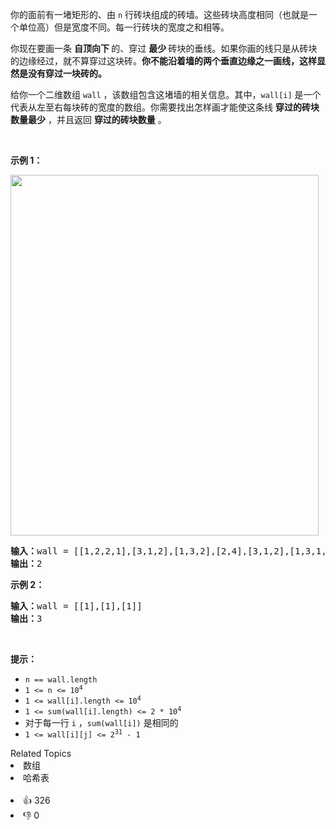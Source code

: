 <p>你的面前有一堵矩形的、由 <code>n</code> 行砖块组成的砖墙。这些砖块高度相同（也就是一个单位高）但是宽度不同。每一行砖块的宽度之和相等。</p>

<p>你现在要画一条 <strong>自顶向下 </strong>的、穿过 <strong>最少 </strong>砖块的垂线。如果你画的线只是从砖块的边缘经过，就不算穿过这块砖。<strong>你不能沿着墙的两个垂直边缘之一画线，这样显然是没有穿过一块砖的。</strong></p>

<p>给你一个二维数组 <code>wall</code> ，该数组包含这堵墙的相关信息。其中，<code>wall[i]</code> 是一个代表从左至右每块砖的宽度的数组。你需要找出怎样画才能使这条线 <strong>穿过的砖块数量最少</strong> ，并且返回 <strong>穿过的砖块数量</strong> 。</p>

<p>&nbsp;</p>

<p><strong>示例 1：</strong></p> 
<img alt="" src="https://assets.leetcode.com/uploads/2021/04/24/cutwall-grid.jpg" style="width: 493px; height: 577px;" /> 
<pre>
<strong>输入：</strong>wall = [[1,2,2,1],[3,1,2],[1,3,2],[2,4],[3,1,2],[1,3,1,1]]
<strong>输出：</strong>2
</pre>

<p><strong>示例 2：</strong></p>

<pre>
<strong>输入：</strong>wall = [[1],[1],[1]]
<strong>输出：</strong>3
</pre>

 

<p><strong>提示：</strong></p>

<ul> 
 <li><code>n == wall.length</code></li> 
 <li><code>1 &lt;= n &lt;= 10<sup>4</sup></code></li> 
 <li><code>1 &lt;= wall[i].length &lt;= 10<sup>4</sup></code></li> 
 <li><code>1 &lt;= sum(wall[i].length) &lt;= 2 * 10<sup>4</sup></code></li> 
 <li>对于每一行 <code>i</code> ，<code>sum(wall[i])</code> 是相同的</li> 
 <li><code>1 &lt;= wall[i][j] &lt;= 2<sup>31</sup> - 1</code></li> 
</ul>

<div><div>Related Topics</div><div><li>数组</li><li>哈希表</li></div></div><br><div><li>👍 326</li><li>👎 0</li></div>